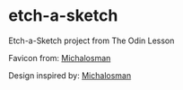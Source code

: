 # etch-a-sketch
Etch-a-Sketch project from The Odin Lesson

Favicon from: [Michalosman](https://github.com/michalosman/etch-a-sketch)

Design inspired by: [Michalosman](https://github.com/michalosman/etch-a-sketch)
